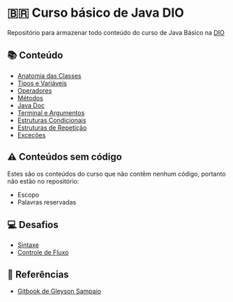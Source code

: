 
# 🇧🇷 Curso básico de Java DIO
Repositório para armazenar todo conteúdo do curso de Java Básico na [DIO](https://dio.me)

## 📚️ Conteúdo
- [Anatomia das Classes](https://github.com/julioreigen/DIO-java-basico/tree/main/src/edu/julio/sintaxe/primeirasecao)
- [Tipos e Variáveis](https://github.com/julioreigen/DIO-java-basico/blob/main/src/edu/julio/sintaxe/segundasecao/VariableTypes.java)
- [Operadores](https://github.com/julioreigen/DIO-java-basico/blob/main/src/edu/julio/sintaxe/terceirasecao/Operadores.java)
- [Métodos](https://github.com/julioreigen/DIO-java-basico/tree/main/src/edu/julio/sintaxe/quartasecao)
- [Java Doc](https://github.com/julioreigen/DIO-java-basico/blob/main/src/edu/julio/sintaxe/quintasecao/Calculator.java)
- [Terminal e Argumentos](https://github.com/julioreigen/DIO-java-basico/blob/main/src/edu/julio/sintaxe/sextasecao/)
- [Estruturas Condicionais](https://github.com/julioreigen/DIO-java-basico/blob/main/src/edu/julio/estruturascondicionais/)
- [Estruturas de Repetição](https://github.com/julioreigen/DIO-java-basico/blob/main/src/edu/julio/loop/)
- [Exceções](https://github.com/julioreigen/DIO-java-basico/blob/main/src/edu/julio/excecoes/)

## ⚠️ Conteúdos sem código
Estes são os conteúdos do curso que não contêm nenhum código, portanto não estão no repositório:
- Escopo
- Palavras reservadas

## 💻️ Desafios
- [Sintaxe](https://github.com/julioreigen/DIO-java-basico/tree/main/desafios/conta-banco)
- [Controle de Fluxo](https://github.com/julioreigen/DIO-java-basico/tree/main/desafios/controle-fluxo)


## 🔎 Referências
- [Gitbook de Gleyson Sampaio](https://glysns.gitbook.io/java-basico/)

<br>
<br>
